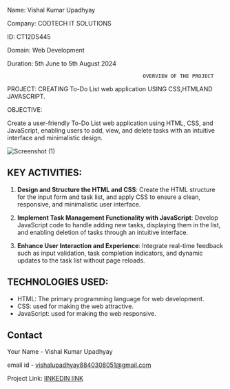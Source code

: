 Name: Vishal Kumar Upadhyay

Company: CODTECH IT SOLUTIONS

ID: CT12DS445

Domain: Web Development

Duration: 5th June to 5th August 2024

                                                OVERVIEW OF THE PROJECT

PROJECT: CREATING To-Do List web application USING CSS,HTMLAND JAVASCRIPT.

OBJECTIVE:

Create a user-friendly To-Do List web application using HTML, CSS, and JavaScript, enabling users to add, view, and delete tasks with an intuitive interface and minimalistic design.


![Screenshot (1)](https://github.com/V1shalupadhyay/CODTECH-TASK-2/assets/122432312/4a93793f-20d9-4760-9f9e-544ed090c6be)


## KEY ACTIVITIES:

1. **Design and Structure the HTML and CSS**: Create the HTML structure for the input form and task list, and apply CSS to ensure a clean, responsive, and minimalistic user interface.

2. **Implement Task Management Functionality with JavaScript**: Develop JavaScript code to handle adding new tasks, displaying them in the list, and enabling deletion of tasks through an intuitive interface.

3. **Enhance User Interaction and Experience**: Integrate real-time feedback such as input validation, task completion indicators, and dynamic updates to the task list without page reloads.

## TECHNOLOGIES USED:
* HTML: The primary programming language for web development.
* CSS: used for making the web attractive.
* JavaScript: used for making the web responsive.

## Contact

Your Name - Vishal Kumar Upadhyay

email id -  vishalupadhyay8840308051@gmail.com

Project Link: [lINKEDIN lINK](https://www.linkedin.com/in/vishal-upadhyay-8967b3247/)
